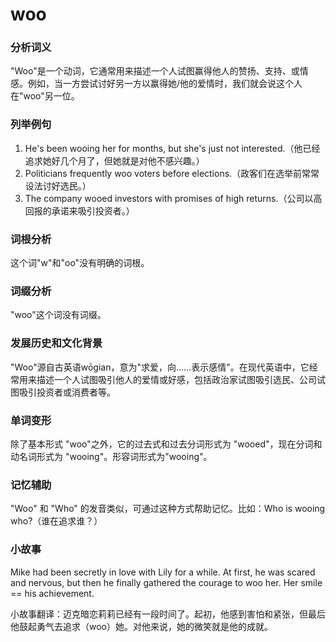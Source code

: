 # woo

### 分析词义

  

"Woo"是一个动词，它通常用来描述一个人试图赢得他人的赞扬、支持、或情感。例如，当一方尝试讨好另一方以赢得她/他的爱情时，我们就会说这个人在"woo"另一位。

  

### 列举例句

  

1.  He's been wooing her for months, but she's just not interested.（他已经追求她好几个月了，但她就是对他不感兴趣。）
2.  Politicians frequently woo voters before elections.（政客们在选举前常常设法讨好选民。）
3.  The company wooed investors with promises of high returns.（公司以高回报的承诺来吸引投资者。）

  

### 词根分析

  

这个词"w"和"oo"没有明确的词根。

  

### 词缀分析

  

"woo"这个词没有词缀。

  

### 发展历史和文化背景

  

"Woo"源自古英语wōgian，意为"求爱，向……表示感情"。在现代英语中，它经常用来描述一个人试图吸引他人的爱情或好感，包括政治家试图吸引选民、公司试图吸引投资者或消费者等。

  

### 单词变形

  

除了基本形式 "woo"之外，它的过去式和过去分词形式为 "wooed"，现在分词和动名词形式为 "wooing"。形容词形式为"wooing"。

  

### 记忆辅助

  

"Woo" 和 "Who" 的发音类似，可通过这种方式帮助记忆。比如：Who is wooing who?（谁在追求谁？）

  

### 小故事

  

Mike had been secretly in love with Lily for a while. At first, he was scared and nervous, but then he finally gathered the courage to woo her. Her smile == his achievement.

  

小故事翻译：迈克暗恋莉莉已经有一段时间了。起初，他感到害怕和紧张，但最后他鼓起勇气去追求（woo）她。对他来说，她的微笑就是他的成就。
